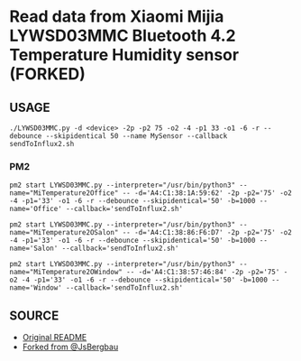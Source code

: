 # Read data from Xiaomi Mijia LYWSD03MMC Bluetooth 4.2 Temperature Humidity sensor (FORKED)



## USAGE
```
./LYWSD03MMC.py -d <device> -2p -p2 75 -o2 -4 -p1 33 -o1 -6 -r --debounce --skipidentical 50 --name MySensor --callback sendToInflux2.sh
```

### PM2

```
pm2 start LYWSD03MMC.py --interpreter="/usr/bin/python3" --name="MiTemperature2Office" -- -d='A4:C1:38:1A:59:62' -2p -p2='75' -o2 -4 -p1='33' -o1 -6 -r --debounce --skipidentical='50' -b=1000 --name='Office' --callback='sendToInflux2.sh'

pm2 start LYWSD03MMC.py --interpreter="/usr/bin/python3" --name="MiTemperature2OSalon" -- -d='A4:C1:38:86:F6:D7' -2p -p2='75' -o2 -4 -p1='33' -o1 -6 -r --debounce --skipidentical='50' -b=1000 --name='Salon' --callback='sendToInflux2.sh'

pm2 start LYWSD03MMC.py --interpreter="/usr/bin/python3" --name="MiTemperature2OWindow" -- -d='A4:C1:38:57:46:84' -2p -p2='75' -o2 -4 -p1='33' -o1 -6 -r --debounce --skipidentical='50' -b=1000 --name='Window' --callback='sendToInflux2.sh'

```

## SOURCE
* [Original README](./README_original.nd)
* [Forked from @JsBergbau](https://github.com/JsBergbau/MiTemperature2)

